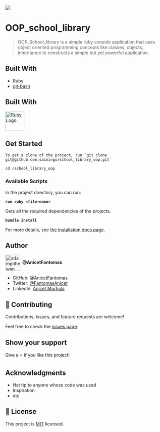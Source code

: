 ![](https://img.shields.io/badge/Microverse-blueviolet)

# OOP_school_library

> OOP_School_library is a simple ruby console application that uses object oriented programming concepts like classes, objects, inheritance to constructs a simple but yet powerful application. 


## Built With

- Ruby
- [git-bash](https://git-scm.com/downloads)


## Built With

<a href='https://www.ruby-lang.org/en/'><img src='https://external-content.duckduckgo.com/iu/?u=https%3A%2F%2F4.bp.blogspot.com%2F-lvBDcRp_jl8%2FVzRp2rLNttI%2FAAAAAAAAAYs%2F4YivgL8duHktR32feBMVY8kFqe2K2A4sQCLcB%2Fs1600%2Fruby-1212.png&f=1&nofb=1' height='60' alt='Ruby Logo' aria-label='https://www.ruby-lang.org/en/' /></a>

## Get Started
```
To get a clone of the project, run `git clone git@github.com:sainingo/school_library_oop.git`
```
```
cd /school_library_oop
```

### Available Scripts

In the project directory, you can run:

**`run ruby <file-name>`**

Gets all the required dependencies of the projects.

**`bundle install`**


For more details, see [the Installation docs page](https://www.ruby-lang.org/en/).

## Author

<a href="https://github.com/AnicetFantomas" target="blank"><img align="center"
      src="https://avatars.githubusercontent.com/u/94958024?s=400&u=d381903f2405198e53ab824f3b5f35f30158a1ac&v=4"
      alt="adampithewan" height="50" width="50"/></a> **@AnicetFantomas**

- GitHub: [@AnicetFantomas](https://github.com/AnicetFantomas)
- Twitter: [@FantomasAnicet](https://twitter.com/FantomasAnicet)
- LinkedIn: [Anicet Murhula](https://www.linkedin.com/in/anicet-murhula/)


## 🤝 Contributing

Contributions, issues, and feature requests are welcome!

Feel free to check the [issues page](../../issues/).

## Show your support

Give a ⭐️ if you like this project!

## Acknowledgments

- Hat tip to anyone whose code was used
- Inspiration
- etc

## 📝 License

This project is [MIT](./MIT.md) licensed.
